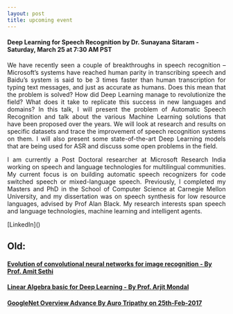 ```yaml
---
layout: post
title: upcoming event
---
```


#### Deep Learning for Speech Recognition by Dr. Sunayana Sitaram - Saturday, March 25 at 7:30 AM PST

<p style="text-align: justify;">We have recently seen a couple of breakthroughs in speech recognition – Microsoft’s systems have reached human parity in transcribing speech and Baidu’s system is said to be 3 times faster than human transcription for typing text messages, and just as accurate as humans. Does this mean that the problem is solved? How did Deep Learning manage to revolutionize the field? What does it take to replicate this success in new languages and domains? In this talk, I will present the problem of Automatic Speech Recognition and talk about the various Machine Learning solutions that have been proposed over the years. We will look at research and results on specific datasets and trace the improvement of speech recognition systems on them. I will also present some state-of-the-art Deep Learning models that are being used for ASR and discuss some open problems in the field.</p>

<p style="text-align: justify;">I am currently a Post Doctoral researcher at Microsoft Research India working on speech and language technologies for multilingual communities. My current focus is on building automatic speech recognizers for code switched speech or mixed-language speech. Previously, I completed my Masters and PhD in the School of Computer Science at Carnegie Mellon University, and my dissertation was on speech synthesis for low resource languages, advised by Prof Alan Black. My research interests span speech and language technologies, machine learning and intelligent agents.</p> [LinkedIn]()



## Old:

#### [Evolution of convolutional neural networks for image recognition - By Prof. Amit Sethi](http://idli.group/session/2017-03-11-Evolution-of-NL/)

#### [Linear Algebra basic for Deep Learning - By Prof. Arjit Mondal](http://idli.group/session/2017-03-04-Overview-of-linear-algebra/)

#### [GoogleNet Overview Advance By Auro Tripathy on 25th-Feb-2017](https://indiadeeplearninginitiative-idli.github.io/session/2017-02-25-GoogleNet-Overview/)
